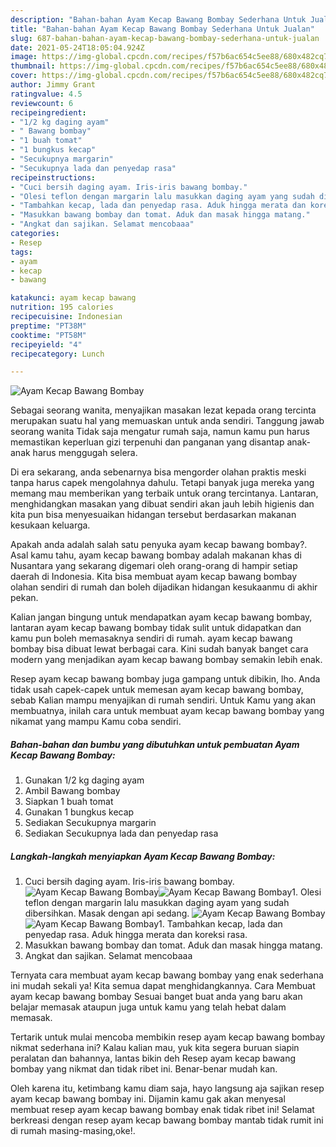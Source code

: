 ```yaml
---
description: "Bahan-bahan Ayam Kecap Bawang Bombay Sederhana Untuk Jualan"
title: "Bahan-bahan Ayam Kecap Bawang Bombay Sederhana Untuk Jualan"
slug: 687-bahan-bahan-ayam-kecap-bawang-bombay-sederhana-untuk-jualan
date: 2021-05-24T18:05:04.924Z
image: https://img-global.cpcdn.com/recipes/f57b6ac654c5ee88/680x482cq70/ayam-kecap-bawang-bombay-foto-resep-utama.jpg
thumbnail: https://img-global.cpcdn.com/recipes/f57b6ac654c5ee88/680x482cq70/ayam-kecap-bawang-bombay-foto-resep-utama.jpg
cover: https://img-global.cpcdn.com/recipes/f57b6ac654c5ee88/680x482cq70/ayam-kecap-bawang-bombay-foto-resep-utama.jpg
author: Jimmy Grant
ratingvalue: 4.5
reviewcount: 6
recipeingredient:
- "1/2 kg daging ayam"
- " Bawang bombay"
- "1 buah tomat"
- "1 bungkus kecap"
- "Secukupnya margarin"
- "Secukupnya lada dan penyedap rasa"
recipeinstructions:
- "Cuci bersih daging ayam. Iris-iris bawang bombay."
- "Olesi teflon dengan margarin lalu masukkan daging ayam yang sudah dibersihkan. Masak dengan api sedang."
- "Tambahkan kecap, lada dan penyedap rasa. Aduk hingga merata dan koreksi rasa."
- "Masukkan bawang bombay dan tomat. Aduk dan masak hingga matang."
- "Angkat dan sajikan. Selamat mencobaaa"
categories:
- Resep
tags:
- ayam
- kecap
- bawang

katakunci: ayam kecap bawang 
nutrition: 195 calories
recipecuisine: Indonesian
preptime: "PT38M"
cooktime: "PT58M"
recipeyield: "4"
recipecategory: Lunch

---
```



![Ayam Kecap Bawang Bombay](https://img-global.cpcdn.com/recipes/f57b6ac654c5ee88/680x482cq70/ayam-kecap-bawang-bombay-foto-resep-utama.jpg)

Sebagai seorang wanita, menyajikan masakan lezat kepada orang tercinta merupakan suatu hal yang memuaskan untuk anda sendiri. Tanggung jawab seorang  wanita Tidak saja mengatur rumah saja, namun kamu pun harus memastikan keperluan gizi terpenuhi dan panganan yang disantap anak-anak harus menggugah selera.

Di era  sekarang, anda sebenarnya bisa mengorder olahan praktis meski tanpa harus capek mengolahnya dahulu. Tetapi banyak juga mereka yang memang mau memberikan yang terbaik untuk orang tercintanya. Lantaran, menghidangkan masakan yang dibuat sendiri akan jauh lebih higienis dan kita pun bisa menyesuaikan hidangan tersebut berdasarkan makanan kesukaan keluarga. 



Apakah anda adalah salah satu penyuka ayam kecap bawang bombay?. Asal kamu tahu, ayam kecap bawang bombay adalah makanan khas di Nusantara yang sekarang digemari oleh orang-orang di hampir setiap daerah di Indonesia. Kita bisa membuat ayam kecap bawang bombay olahan sendiri di rumah dan boleh dijadikan hidangan kesukaanmu di akhir pekan.

Kalian jangan bingung untuk mendapatkan ayam kecap bawang bombay, lantaran ayam kecap bawang bombay tidak sulit untuk didapatkan dan kamu pun boleh memasaknya sendiri di rumah. ayam kecap bawang bombay bisa dibuat lewat berbagai cara. Kini sudah banyak banget cara modern yang menjadikan ayam kecap bawang bombay semakin lebih enak.

Resep ayam kecap bawang bombay juga gampang untuk dibikin, lho. Anda tidak usah capek-capek untuk memesan ayam kecap bawang bombay, sebab Kalian mampu menyajikan di rumah sendiri. Untuk Kamu yang akan membuatnya, inilah cara untuk membuat ayam kecap bawang bombay yang nikamat yang mampu Kamu coba sendiri.

<!--inarticleads1-->

##### Bahan-bahan dan bumbu yang dibutuhkan untuk pembuatan Ayam Kecap Bawang Bombay:

1. Gunakan 1/2 kg daging ayam
1. Ambil  Bawang bombay
1. Siapkan 1 buah tomat
1. Gunakan 1 bungkus kecap
1. Sediakan Secukupnya margarin
1. Sediakan Secukupnya lada dan penyedap rasa




<!--inarticleads2-->

##### Langkah-langkah menyiapkan Ayam Kecap Bawang Bombay:

1. Cuci bersih daging ayam. Iris-iris bawang bombay.
<img src="https://img-global.cpcdn.com/steps/08c64c804d7bb698/160x128cq70/ayam-kecap-bawang-bombay-langkah-memasak-1-foto.jpg" alt="Ayam Kecap Bawang Bombay"><img src="https://img-global.cpcdn.com/steps/fdb15cc914a09fe3/160x128cq70/ayam-kecap-bawang-bombay-langkah-memasak-1-foto.jpg" alt="Ayam Kecap Bawang Bombay">1. Olesi teflon dengan margarin lalu masukkan daging ayam yang sudah dibersihkan. Masak dengan api sedang.
<img src="https://img-global.cpcdn.com/steps/854d58a8ccd62156/160x128cq70/ayam-kecap-bawang-bombay-langkah-memasak-2-foto.jpg" alt="Ayam Kecap Bawang Bombay"><img src="https://img-global.cpcdn.com/steps/e694747e1b3878c8/160x128cq70/ayam-kecap-bawang-bombay-langkah-memasak-2-foto.jpg" alt="Ayam Kecap Bawang Bombay">1. Tambahkan kecap, lada dan penyedap rasa. Aduk hingga merata dan koreksi rasa.
1. Masukkan bawang bombay dan tomat. Aduk dan masak hingga matang.
1. Angkat dan sajikan. Selamat mencobaaa




Ternyata cara membuat ayam kecap bawang bombay yang enak sederhana ini mudah sekali ya! Kita semua dapat menghidangkannya. Cara Membuat ayam kecap bawang bombay Sesuai banget buat anda yang baru akan belajar memasak ataupun juga untuk kamu yang telah hebat dalam memasak.

Tertarik untuk mulai mencoba membikin resep ayam kecap bawang bombay nikmat sederhana ini? Kalau kalian mau, yuk kita segera buruan siapin peralatan dan bahannya, lantas bikin deh Resep ayam kecap bawang bombay yang nikmat dan tidak ribet ini. Benar-benar mudah kan. 

Oleh karena itu, ketimbang kamu diam saja, hayo langsung aja sajikan resep ayam kecap bawang bombay ini. Dijamin kamu gak akan menyesal membuat resep ayam kecap bawang bombay enak tidak ribet ini! Selamat berkreasi dengan resep ayam kecap bawang bombay mantab tidak rumit ini di rumah masing-masing,oke!.

